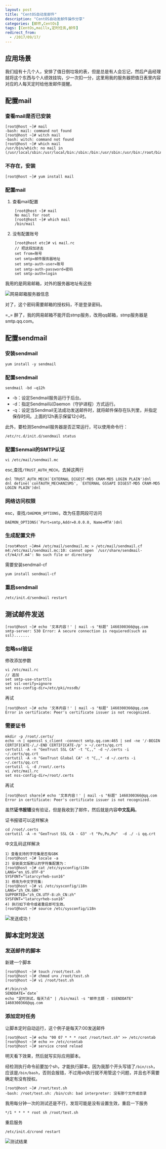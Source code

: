 ```yaml
---
layout: post
title: "CentOS自动发邮件"
description: "CentOS自动发邮件操作分享"
categories: [邮件,CentOs]
tags: [CentOs,maillx,定时任务,邮件]
redirect_from:
  - /2017/09/17/
---
```


## 应用场景

我们组有十几个人，安排了值日倒垃圾的表，但是总是有人会忘记，然后产品经理就将这个东西与个人绩效挂钩，少一次扣一分，这里用我的服务器把值日表里内容对应的人每天定时给他发邮件提醒。

## 配置mail

### 查看mail是否已安装

	[root@host ~]# mail
	-bash: mail: command not found
	[root@host ~]# witch mail
	-bash: witch: command not found
	[root@host ~]# which mail
	/usr/bin/which: no mail in (/usr/local/sbin:/usr/local/bin:/sbin:/bin:/usr/sbin:/usr/bin:/root/bin)

### 不存在，安装

	[root@host ~]# yum install mail
		
### 配置mail

1. 查看mail配置

		[root@host ~]# mail
		No mail for root
		[root@host ~]# which mail
		/bin/mail

2. 没有配置账号

		[root@host etc]# vi mail.rc
		// 把这段加进去
		set from=账号 
		set smtp=邮件服务器地址
		set smtp-auth-user=账号 
		set smtp-auth-password=密码 
		set smtp-auth=login

我用的是网易邮箱，对外的服务器地址有这些

![网易邮箱服务器信息](/images/centos-auto-mail/mail-service-info.png)

对了，这个密码需要邮箱的授权码，不是登录密码。

=_= 醉了，我的网易邮箱不能开启stmp服务，改用qq邮箱，stmp服务器是smtp.qq.com。

## 配置sendmail

### 安装sendmail

	yum install -y sendmail

### 配置sendmail

	sendmail -bd –q12h

 * -b：设定Sendmail服务运行于后台。
 * -d：指定Sendmail以Daemon（守护进程）方式运行。
 * -q：设定当Sendmail无法成功发送邮件时，就将邮件保存在队列里，并指定保存时间。上面的12h表示保留12小时。

此外，要检测Sendmail服务器是否正常运行，可以使用命令行：

	/etc/rc.d/init.d/sendmail status

### 配置Senmail的SMTP认证

	vi /etc/mail/sendmail.mc

esc,查找`/TRUST_AUTH_MECH`，去掉这两行

	dnl TRUST_AUTH_MECH(`EXTERNAL DIGEST-MD5 CRAM-MD5 LOGIN PLAIN')dnl
	dnl define(`confAUTH_MECHANISMS', `EXTERNAL GSSAPI DIGEST-MD5 CRAM-MD5 LOGIN PLAIN')dnl

### 网络访问权限

esc，查找`/DAEMON_OPTIONS`，改为任意网段可访问

	DAEMON_OPTIONS(`Port=smtp,Addr=0.0.0.0, Name=MTA')dnl
	
### 生成配置文件

	[root#host ~]#m4 /etc/mail/sendmail.mc > /etc/mail/sendmail.cf
	m4:/etc/mail/sendmail.mc:10: cannot open `/usr/share/sendmail-cf/m4/cf.m4': No such file or directory

需要安装sendmail-cf

	yum install sendmail-cf

### 重启sendmail
	
	/etc/init.d/sendmail restart

## 测试邮件发送
		
	[root@host ~]# echo '文本内容！' | mail -s "标题" 1460300366@qq.com
 	smtp-server: 530 Error: A secure connection is requiered(such as ssl).......

### 忽略ssl验证
	
修改添加参数

	vi /etc/mail.rc
	// 追加
	set smtp-use-starttls
	set ssl-verify=ignore
	set nss-config-dir=/etc/pki/nssdb/

再试

	[root@host ~]# echo '文本内容！' | mail -s "标题" 1460300366@qq.com
	Error in certificate: Peer's certificate issuer is not recognized.

### 需要证书

	mkdir -p /root/.certs/
	echo -n | openssl s_client -connect smtp.qq.com:465 | sed -ne '/-BEGIN CERTIFICATE-/,/-END CERTIFICATE-/p' > ~/.certs/qq.crt
	certutil -A -n "GeoTrust SSL CA" -t "C,," -d ~/.certs -i ~/.certs/qq.crt
	certutil -A -n "GeoTrust Global CA" -t "C,," -d ~/.certs -i ~/.certs/qq.crt
	certutil -L -d /root/.certs
	vi /etc/mail.rc
	set nss-config-dir=/root/.certs

再试

	[root@host share]# echo '文本内容！' | mail -s "标题" 1460300366@qq.com
	Error in certificate: Peer's certificate issuer is not recognized.

虽然**证书报错**没有验证，但是我收到了邮件，然后就是内容**中文乱码**。

证书报错可以这样解决

	cd /root/.certs
	certutil -A -n "GeoTrust SSL CA - G3" -t "Pu,Pu,Pu"  -d ./ -i qq.crt 

中文乱码这样解决

	1）查看支持的字符集是否有GBK
	[root@host ~]# locale -a
	2) 安装英文版默认的字符集配置为：
	[root@host ~]# cat /etc/sysconfig/i18n
	LANG="en_US.UTF-8"
	SYSFONT="latarcyrheb-sun16"
	3) 修改为中文字符集:
	[root@host ~]# vi /etc/sysconfig/i18n
	LANG="zh_CN.GBK"
	SUPPORTED="zh_CN.UTF-8:zh_CN:zh"
	SYSFONT="latarcyrheb-sun16"
	4) 执行如下命令或者重启即可生效。
	[root@host ~]# source /etc/sysconfig/i18n

![发送成功！](/images/centos-auto-mail/success-mail-qq.png)

## 脚本定时发送

### 发送邮件的脚本

新建一个脚本

	[root@host ~]# touch /root/test.sh
	[root@host ~]# chmod u+x /root/test.sh
	[root@host ~]# vi /root/test.sh

	#!/bin/csh
	SENDDATE=`date`
	echo "定时测试，每天7点" | /bin/mail -s "邮件主题 - $SENDDATE" 1460300366@qq.com

### 添加定时任务
让脚本定时自动运行，这个例子是每天7:00发送邮件

	[root@host ~]# echo "00 07 * * * root /root/test.sh" >> /etc/crontab
	[root@host ~]# echo >> /etc/crontab
	[root@host ~]# service crond reload

明天看下效果，然后就写实际应用脚本。

经检测执行命令前要加个sh，才能执行脚本，因为我那个开头写错了`/bin/csh`，应该是`/bin/bash`，否则会报错，不过用sh执行就不用管这个问题，并且也不需要确定有没有授权。

	[root@host ~]# /root/test.sh 
	-bash: /root/test.sh: /bin/csh: bad interpreter: 没有那个文件或目录

我用每分钟一次的测试还是不行，发现可能是没有设置生效，重启一下服务

	*/1 * * * * root sh /root/test.sh

重启服务

	/etc/init.d/crond restart

![测试结果](/images/centos-auto-mail/test-sendmail-auto.png)



